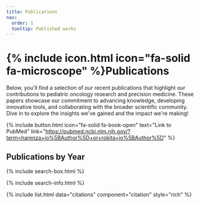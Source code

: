 ```yaml
---
title: Publications
nav:
  order: 1
  tooltip: Published works
---
```


# {% include icon.html icon="fa-solid fa-microscope" %}Publications

Below, you'll find a selection of our recent publications that highlight our contributions to pediatric oncology research and precision medicine. These papers showcase our commitment to advancing knowledge, developing innovative tools, and collaborating with the broader scientific community. Dive in to explore the insights we've gained and the impact we're making!

{% include button.html icon="fa-solid fa-book-open" text="Link to PubMed" link="https://pubmed.ncbi.nlm.nih.gov/?term=harenza+jo%5BAuthor%5D+or+rokita+jo%5BAuthor%5D" %}

## Publications by Year

{% include search-box.html %}

{% include search-info.html %}

{% include list.html data="citations" component="citation" style="rich" %}
